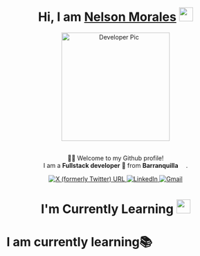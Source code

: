 <div align="center">
    <h1>Hi, I am <a href="https://nelson-portfolio-seven.vercel.app/" target="_blank">Nelson Morales</a> <img src="https://media.giphy.com/media/hvRJCLFzcasrR4ia7z/giphy.gif" width="32"></h1>
    <img alt="Developer Pic"
        src="https://i.ibb.co/LpMDcyz/Me.png" width="250"/>
    <br/>
  <br>
    <p>🙏🏻 Welcome to my Github profile!<br />
        I am a <b>Fullstack developer</b> 📌 from <b>Barranquilla</b> <img src="https://images.emojiterra.com/google/noto-emoji/unicode-15.1/color/512px/1f1e8-1f1f4.png" width="14" />.</p>
  <div>
      <a href="https://twitter.com/Cmrales26" target="_blank">
          <img alt="X (formerly Twitter) URL" src="https://img.shields.io/twitter/url?url=https%3A%2F%2Ftwitter.com%2FCmrales26&style=for-the-badge&logo=X&logoColor=%23FFF&label=twitter&labelColor=%23000&color=%23000">
      </a>
      <a href="https://www.linkedin.com/in/Cmrales26" target="_blank">
          <img alt="LinkedIn" src="https://img.shields.io/badge/linkedin-%230077B5.svg?&style=for-the-badge&logo=linkedin&logoColor=white" />
      </a>
      <a href="mailto:camilomorales2615@gmail.com" target="_blank">
          <img alt="Gmail" src="https://img.shields.io/badge/-Gmail-D14836?style=for-the-badge&logo=Gmail&logoColor=white" />
      </a>
  </div>
</div>

<div align="center">
    <h1>I'm Currently Learning <img src="https://slackmojis.com/emojis/57723-learning/download" width = "32"> </h1>
</div>

# I am currently learning📚
